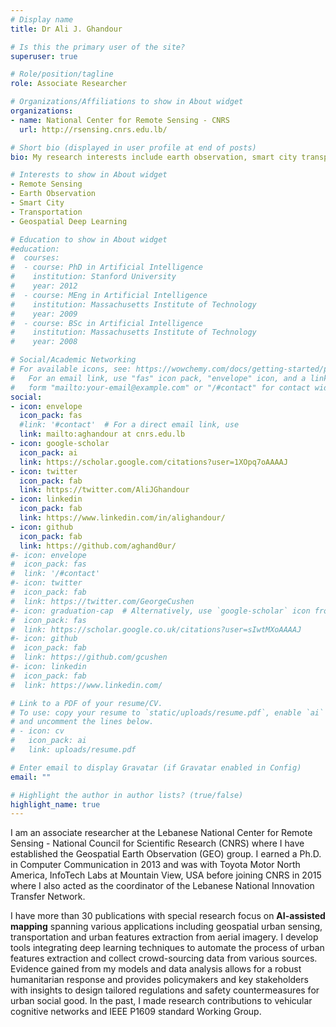 ```yaml
---
# Display name
title: Dr Ali J. Ghandour

# Is this the primary user of the site?
superuser: true

# Role/position/tagline
role: Associate Researcher

# Organizations/Affiliations to show in About widget
organizations:
- name: National Center for Remote Sensing - CNRS
  url: http://rsensing.cnrs.edu.lb/

# Short bio (displayed in user profile at end of posts)
bio: My research interests include earth observation, smart city transportation, urban features detection from high resolution aerial imagery and geospatial deep learning.

# Interests to show in About widget
- Remote Sensing
- Earth Observation
- Smart City
- Transportation
- Geospatial Deep Learning

# Education to show in About widget
#education:
#  courses:
#  - course: PhD in Artificial Intelligence
#    institution: Stanford University
#    year: 2012
#  - course: MEng in Artificial Intelligence
#    institution: Massachusetts Institute of Technology
#    year: 2009
#  - course: BSc in Artificial Intelligence
#    institution: Massachusetts Institute of Technology
#    year: 2008

# Social/Academic Networking
# For available icons, see: https://wowchemy.com/docs/getting-started/page-builder/#icons
#   For an email link, use "fas" icon pack, "envelope" icon, and a link in the
#   form "mailto:your-email@example.com" or "/#contact" for contact widget.
social:
- icon: envelope
  icon_pack: fas
  #link: '#contact'  # For a direct email link, use
  link: mailto:aghandour at cnrs.edu.lb
- icon: google-scholar
  icon_pack: ai
  link: https://scholar.google.com/citations?user=1XOpq7oAAAAJ
- icon: twitter
  icon_pack: fab
  link: https://twitter.com/AliJGhandour
- icon: linkedin
  icon_pack: fab
  link: https://www.linkedin.com/in/alighandour/
- icon: github
  icon_pack: fab
  link: https://github.com/aghand0ur/
#- icon: envelope
#  icon_pack: fas
#  link: '/#contact'
#- icon: twitter
#  icon_pack: fab
#  link: https://twitter.com/GeorgeCushen
#- icon: graduation-cap  # Alternatively, use `google-scholar` icon from `ai` icon pack
#  icon_pack: fas
#  link: https://scholar.google.co.uk/citations?user=sIwtMXoAAAAJ
#- icon: github
#  icon_pack: fab
#  link: https://github.com/gcushen
#- icon: linkedin
#  icon_pack: fab
#  link: https://www.linkedin.com/

# Link to a PDF of your resume/CV.
# To use: copy your resume to `static/uploads/resume.pdf`, enable `ai` icons in `params.toml`, 
# and uncomment the lines below.
# - icon: cv
#   icon_pack: ai
#   link: uploads/resume.pdf

# Enter email to display Gravatar (if Gravatar enabled in Config)
email: ""

# Highlight the author in author lists? (true/false)
highlight_name: true
---
```


I am an associate researcher at the Lebanese National Center for Remote Sensing - National Council for Scientific Research (CNRS) where I have established the Geospatial Earth Observation (GEO) group. I earned a Ph.D. in Computer Communication in 2013 and was with Toyota Motor North America, InfoTech Labs at Mountain View, USA before joining CNRS in 2015 where I also acted as the coordinator of the Lebanese National Innovation Transfer Network.

I have more than 30 publications with special research focus on **AI-assisted mapping** spanning various applications including geospatial urban sensing, transportation and urban features extraction from aerial imagery. I develop tools integrating deep learning techniques to automate the process of urban features extraction and collect crowd-sourcing data from various sources. Evidence gained from my models and data analysis allows for a robust humanitarian response and provides policymakers and key stakeholders with insights to design tailored regulations and safety countermeasures for urban social good. In the past, I made research contributions to vehicular cognitive networks and IEEE P1609 standard Working Group.
